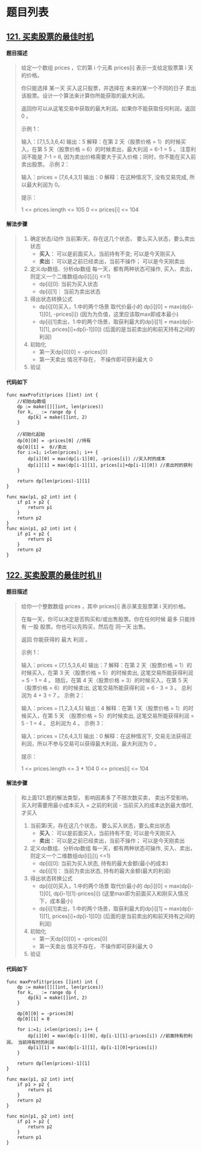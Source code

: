 # 题目列表

## [121. 买卖股票的最佳时机](https://leetcode.cn/problems/best-time-to-buy-and-sell-stock/)

#### 题目描述

> 给定一个数组 prices ，它的第 i 个元素 prices[i] 表示一支给定股票第 i 天的价格。
>
> 你只能选择 某一天 买入这只股票，并选择在 未来的某一个不同的日子 卖出该股票。设计一个算法来计算你所能获取的最大利润。
>
> 返回你可以从这笔交易中获取的最大利润。如果你不能获取任何利润，返回 0 。
>
>  
>
> 示例 1：
>
> 输入：[7,1,5,3,6,4]
> 输出：5
> 解释：在第 2 天（股票价格 = 1）的时候买入，在第 5 天（股票价格 = 6）的时候卖出，最大利润 = 6-1 = 5 。
>      注意利润不能是 7-1 = 6, 因为卖出价格需要大于买入价格；同时，你不能在买入前卖出股票。
> 示例 2：
>
> 输入：prices = [7,6,4,3,1]
> 输出：0
> 解释：在这种情况下, 没有交易完成, 所以最大利润为 0。
>
>
> 提示：
>
> 1 <= prices.length <= 105
> 0 <= prices[i] <= 104

#### 解法步骤

> 1. 确定状态/动作
>    当前第i天，存在这几个状态， 要么买入状态，要么卖出状态
>    - **买入**： 可以是前面买入，当前持有不变;  可以是今天刚买入
>    - **卖出**： 可以是之前已经卖出，当前不操作； 可以是今天刚卖出
> 2. 定义dp数组、分析dp数组
>    每一天，都有两种状态可操作, 买入、卖出， 则定义一个二维数组dp[i]\[j]\(j <=1)
>    - dp[i]\[0]: 当前为买入状态
>    - dp[i]\[1]： 当前为卖出状态
> 3. 得出状态转换公式
>    - dp[i]\[0]买入，1.中的两个场景 取代价最小的 dp[i]\[0] = max(dp[i-1]\[0], -prices[i]) (因为为负值，这里应该取max即成本最小) 
>    - dp[i]\[1]卖出，1.中的两个场景，取获利最大的dp[i]\[1] = max(dp[i-1]\[1], prices[i]+dp[i-1]\[0]) (后面的是当前卖出的和前天持有之间的利润)
> 4. 初始化
>    - 第一天dp[0]\[0] = -prices[0]
>    - 第一天卖出 情况不存在， 不操作即可获利最大 0
> 5. 验证

#### 代码如下

```golang
func maxProfit(prices []int) int {
    //初始dp数组
    dp := make([][]int, len(prices))
    for k, _ := range dp {
        dp[k] = make([]int, 2)
    }

    //初始化起始
    dp[0][0] = -prices[0] //持有
    dp[0][1] =  0//卖出
    for i:=1; i<len(prices); i++ {
        dp[i][0] = max(dp[i-1][0], -prices[i]) //买入时的成本
        dp[i][1] = max(dp[i-1][1], prices[i]+dp[i-1][0]) //卖出时的获利
    }

    return dp[len(prices)-1][1]
}

func max(p1, p2 int) int {
    if p1 > p2 {
        return p1
    }
    return p2
}
func min(p1, p2 int) int {
    if p1 < p2 {
        return p1
    }
    return p2
}
```



## [122. 买卖股票的最佳时机 II](https://leetcode.cn/problems/best-time-to-buy-and-sell-stock-ii/)

#### 题目描述

> 给你一个整数数组 prices ，其中 prices[i] 表示某支股票第 i 天的价格。
>
> 在每一天，你可以决定是否购买和/或出售股票。你在任何时候 最多 只能持有 一股 股票。你也可以先购买，然后在 同一天 出售。
>
> 返回 你能获得的 最大 利润 。
>
>  
>
> 示例 1：
>
> 输入：prices = [7,1,5,3,6,4]
> 输出：7
> 解释：在第 2 天（股票价格 = 1）的时候买入，在第 3 天（股票价格 = 5）的时候卖出, 这笔交易所能获得利润 = 5 - 1 = 4 。
>      随后，在第 4 天（股票价格 = 3）的时候买入，在第 5 天（股票价格 = 6）的时候卖出, 这笔交易所能获得利润 = 6 - 3 = 3 。
>      总利润为 4 + 3 = 7 。
> 示例 2：
>
> 输入：prices = [1,2,3,4,5]
> 输出：4
> 解释：在第 1 天（股票价格 = 1）的时候买入，在第 5 天 （股票价格 = 5）的时候卖出, 这笔交易所能获得利润 = 5 - 1 = 4 。
>      总利润为 4 。
> 示例 3：
>
> 输入：prices = [7,6,4,3,1]
> 输出：0
> 解释：在这种情况下, 交易无法获得正利润，所以不参与交易可以获得最大利润，最大利润为 0 。
>
>
> 提示：
>
> 1 <= prices.length <= 3 * 104
> 0 <= prices[i] <= 104

#### 解法步骤

> 和上面121.题的解法类型， 影响因素多了不限次数买卖， 卖出不受影响， 买入时需要用最小成本买入 = 之前的利润 - 当前买入的成本达到最大值时,才买入
>
> 1. 当前第i天，存在这几个状态， 要么买入状态，要么卖出状态
>    - **买入**： 可以是前面买入，当前持有不变;  可以是今天刚买入
>    - **卖出**： 可以是之前已经卖出，当前不操作； 可以是今天刚卖出
> 2. 定义dp数组、分析dp数组
>    每一天，都有两种状态可操作, 买入、卖出， 则定义一个二维数组dp[i]\[j]\(j <=1)
>    - dp[i]\[0]: 当前为买入状态, 持有的最大金额(最小的成本)
>    - dp[i]\[1]： 当前为卖出状态, 持有的最大金额(最大的利润)
> 3. 得出状态转换公式
>    - dp[i]\[0]买入，1.中的两个场景 取代价最小的 dp[i]\[0] = max(dp[i-1]\[0], dp[i-1]\[1]-prices[i]) (这里max即为前面买入和刚买入情况下，成本最小) 
>    - dp[i]\[1]卖出，1.中的两个场景，取获利最大的dp[i]\[1] = max(dp[i-1]\[1], prices[i]+dp[i-1]\[0]) (后面的是当前卖出的和前天持有之间的利润)
> 4. 初始化
>    - 第一天dp[0]\[0] = -prices[0]
>    - 第一天卖出 情况不存在， 不操作即可获利最大 0
> 5. 验证

#### 代码如下

```golang
func maxProfit(prices []int) int {
    dp := make([][]int, len(prices))
	for k, _ := range dp {
		dp[k] = make([]int, 2)
	}

	dp[0][0] = -prices[0]
	dp[0][1] = 0

	for i:=1; i<len(prices); i++ {
		dp[i][0] = max(dp[i-1][0], dp[i-1][1]-prices[i]) //前面持有的利润， 当前持有时的利润
		dp[i][1] = max(dp[i-1][1], dp[i-1][0]+prices[i]) 
	}

	return dp[len(prices)-1][1]
}

func max(p1, p2 int) int{
	if p1 > p2 {
		return p1
	}
	return p2
}

func min(p1, p2 int) int{
	if p1 > p2 {
		return p2
	}
	return p1
}
```
